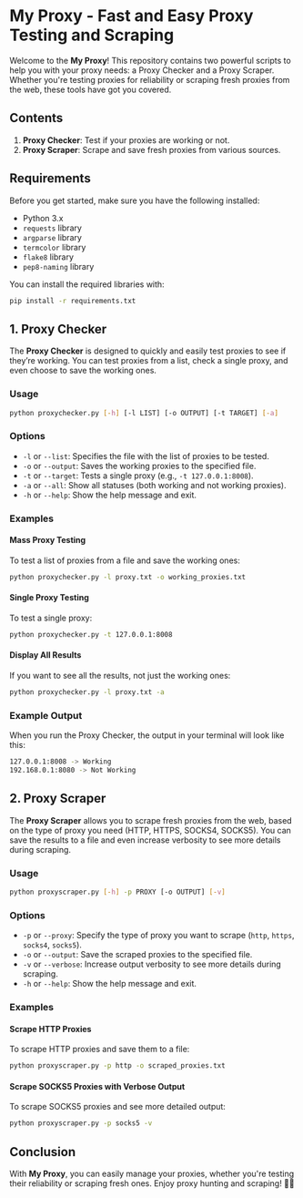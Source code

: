 # My Proxy - Fast and Easy Proxy Testing and Scraping

Welcome to the **My Proxy**! This repository contains two powerful scripts to help you with your proxy needs: a Proxy Checker and a Proxy Scraper. Whether you're testing proxies for reliability or scraping fresh proxies from the web, these tools have got you covered.

## Contents

1. **Proxy Checker**: Test if your proxies are working or not.
2. **Proxy Scraper**: Scrape and save fresh proxies from various sources.

## Requirements

Before you get started, make sure you have the following installed:

- Python 3.x
- `requests` library
- `argparse` library
- `termcolor` library
- `flake8` library
- `pep8-naming` library

You can install the required libraries with:

```bash
pip install -r requirements.txt
```

## 1. Proxy Checker

The **Proxy Checker** is designed to quickly and easily test proxies to see if they’re working. You can test proxies from a list, check a single proxy, and even choose to save the working ones.

### Usage

```bash
python proxychecker.py [-h] [-l LIST] [-o OUTPUT] [-t TARGET] [-a]
```

### Options

- `-l` or `--list`: Specifies the file with the list of proxies to be tested.
- `-o` or `--output`: Saves the working proxies to the specified file.
- `-t` or `--target`: Tests a single proxy (e.g., `-t 127.0.0.1:8008`).
- `-a` or `--all`: Show all statuses (both working and not working proxies).
- `-h` or `--help`: Show the help message and exit.

### Examples

#### Mass Proxy Testing

To test a list of proxies from a file and save the working ones:

```bash
python proxychecker.py -l proxy.txt -o working_proxies.txt
```

#### Single Proxy Testing

To test a single proxy:

```bash
python proxychecker.py -t 127.0.0.1:8008
```

#### Display All Results

If you want to see all the results, not just the working ones:

```bash
python proxychecker.py -l proxy.txt -a
```

### Example Output

When you run the Proxy Checker, the output in your terminal will look like this:

```bash
127.0.0.1:8008 -> Working
192.168.0.1:8080 -> Not Working
```

## 2. Proxy Scraper

The **Proxy Scraper** allows you to scrape fresh proxies from the web, based on the type of proxy you need (HTTP, HTTPS, SOCKS4, SOCKS5). You can save the results to a file and even increase verbosity to see more details during scraping.

### Usage

```bash
python proxyscraper.py [-h] -p PROXY [-o OUTPUT] [-v]
```

### Options

- `-p` or `--proxy`: Specify the type of proxy you want to scrape (`http`, `https`, `socks4`, `socks5`).
- `-o` or `--output`: Save the scraped proxies to the specified file.
- `-v` or `--verbose`: Increase output verbosity to see more details during scraping.
- `-h` or `--help`: Show the help message and exit.

### Examples

#### Scrape HTTP Proxies

To scrape HTTP proxies and save them to a file:

```bash
python proxyscraper.py -p http -o scraped_proxies.txt
```

#### Scrape SOCKS5 Proxies with Verbose Output

To scrape SOCKS5 proxies and see more detailed output:

```bash
python proxyscraper.py -p socks5 -v
```

## Conclusion

With **My Proxy**, you can easily manage your proxies, whether you're testing their reliability or scraping fresh ones. Enjoy proxy hunting and scraping! 🕵️‍♂️
